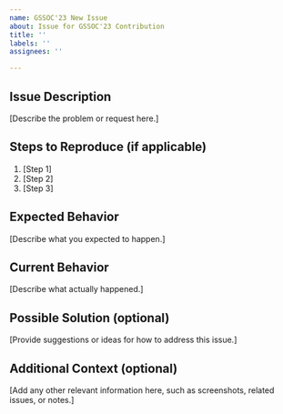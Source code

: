 ```yaml
---
name: GSSOC'23 New Issue
about: Issue for GSSOC'23 Contribution
title: ''
labels: ''
assignees: ''

---
```


## Issue Description

[Describe the problem or request here.]

## Steps to Reproduce (if applicable)

1. [Step 1]
2. [Step 2]
3. [Step 3]

## Expected Behavior

[Describe what you expected to happen.]

## Current Behavior

[Describe what actually happened.]

## Possible Solution (optional)

[Provide suggestions or ideas for how to address this issue.]

## Additional Context (optional)

[Add any other relevant information here, such as screenshots, related issues, or notes.]
